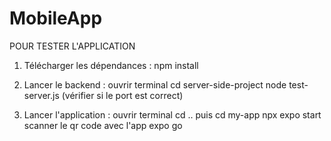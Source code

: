 # MobileApp

POUR TESTER L'APPLICATION 

1) Télécharger les dépendances : npm install

2) Lancer le backend : 
   ouvrir terminal
   cd server-side-project
   node test-server.js (vérifier si le port est correct)
   
3) Lancer l'application : 
   ouvrir terminal
   cd .. puis cd my-app
   npx expo start
   scanner le qr code avec l'app expo go
